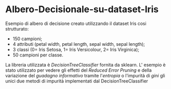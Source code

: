 # Albero-Decisionale-su-dataset-Iris
Esempio di albero di decisione creato utilizzando il dataset Iris cosi strutturato:

* 150 campioni;
* 4 attributi (petal width, petal length, sepal width, sepal length);
* 3 classi (0= Iris Setosa, 1= Iris Versicolour, 2= Iris Virginica);
* 50 campioni per classe.

La libreria utilizzata è *DecisionTreeClassifier* fornita da sklearn. 
L' esempio è stato utilizzato per vedere gli effetti del *Reduced Error Pruning* e della variazione del *guadagno informativo*
tramite l'*entropia* o l'impurità di *gini* gli unici due metodi di impurità implementati dal DecisionTreeClassifier
